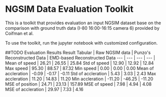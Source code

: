# NGSIM Data Evaluation Toolkit
This is a toolkit that provides evaluation an input NGSIM dataset 
base on the comparison with ground truth data (I-80 16:00-16:15 camera 6) provided by Coifman et al.

To use the toolkit, run the jupyter notebook with customized configuration.

##TODO Evaluation Results
Result Tabular | Raw NGSIM data | Punzo's Reconstructed Data | EMD-based Reconstructed Data
--- | --- | --- | --- |
Mean of speed | 26.21 | 26.55 | 25.84
Std of speed | 12.90 | 12.92 | 12.84
Max speed | 95.30 | 88.57 | 87.32
Min speed | 0.00 | 0.00 | 0.00
Mean of accleration | -0.09 | -0.17 | -0.11
Std of accleration | 5.43 | 3.03 | 2.43
Max accleration | 11.20 | 14.83 | 11.20
Min accleration | -11.20 | -46.25 | -11.20
MSE of position | 24.71 | 23.13 | 157.89
MSE of speed | 7.98 | 4.94 | 4.08
MSE of accleration | 29.97 | 7.33 | 4.16
